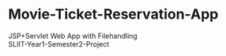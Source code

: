 # Movie-Ticket-Reservation-App
JSP+Servlet Web App with Filehandling <br>
SLIIT-Year1-Semester2-Project
